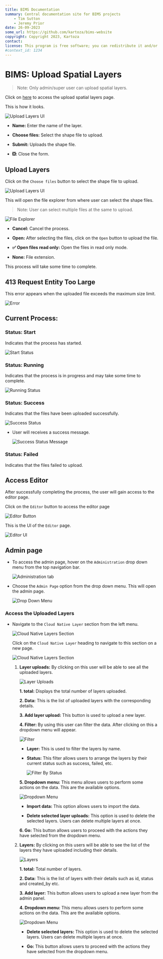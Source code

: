 ```yaml
---
title: BIMS Documentation
summary: Central documentation site for BIMS projects
    - Tim Sutton
    - Jeremy Prior
date: 26-09-2023
some_url: https://github.com/kartoza/bims-website
copyright: Copyright 2023, Kartoza
contact: 
license: This program is free software; you can redistribute it and/or modify it under the terms of the GNU Affero General Public License as published by the Free Software Foundation; either version 3 of the License, or (at your option) any later version.
#context_id: 1234
---
```


# BIMS: Upload Spatial Layers

>Note: Only admin/super user can upload spatial layers.

Click on [here](https://bims.site.com/upload-spatial-layer/) to access the upload spatial layers page.

This is how it looks.

![Upload Layers UI](./img/upload-spacial-layer-1.png)

* **Name:** Enter the name of the layer.

* **Choose files:** Select the shape file to upload.

* **Submit:** Uploads the shape file.

* **❎:** Close the form.


## Upload Layers

Click on the `Choose files` button to select the shape file to upload.

![Upload Layers UI](./img/upload-spacial-layer-4.png)

This will open the file explorer from where user can select the shape files.

> Note: User can select multiple files at the same to upload.

![File Explorer](./img/upload-spacial-layer-2.png)

* **Cancel:** Cancel the process.

* **Open:** After selecting the files, click on the `Open` button to upload the file.

* **✅ Open files read only:** Open the files in read only mode.

* **None:** File extension.

This process will take some time to complete.

## 413 Request Entity Too Large

This error appears when the uploaded file exceeds the maximum size limit.

![Error](./img/upload-spacial-layer-3.png)

## Current Process:

### Status: Start

Indicates that the process has started.

![Start Status](./img/upload-spacial-layer-7.png)


### Status: Running

Indicates that the process is in progress and may take some time to complete.

![Running Status](./img/upload-spacial-layer-5.png)

### Status: Success

Indicates that the files have been uploaded successfully.

![Success Status](./img/upload-spacial-layer-8.png)

* User will receives a success message.

    ![Success Status Message](./img/upload-spacial-layer-10.png)

### Status: Failed

Indicates that the files failed to upload.

## Access Editor

After successfully completing the process, the user will gain access to the editor page.

Click on the `Editor` button to access the editor page

![Editor Button](./img/upload-spacial-layer-9.png)

This is the UI of the `Editor` page.

![Editor UI](./img/upload-spacial-layer-11.png)

## Admin page 

* To access the admin page, hover on the `Administration` drop down menu from the top navigation bar.

    ![Administration tab](./img/upload-spacial-layer-12.png)

* Choose the `Admin Page` option from the drop down menu. This will open the admin page.

    ![Drop Down Menu](./img/upload-spacial-layer-13.png)

### Access the Uploaded Layers

* Navigate to the `Cloud Native Layer` section from the left menu.

    ![Cloud Native Layers Section](./img/upload-spacial-layer-15.png)

    Click on the `Cloud Native Layer` heading to navigate to this section on a new page. 

    ![Cloud Native Layers Section](./img/upload-spacial-layer-16.png)

    1. **Layer uploads:** By clicking on this user will be able to see all the uploaded layers.

        ![Layer Uploads](./img/upload-spacial-layer-17.png)

        **1. total:** Displays the total number of layers uploaded.

        **2. Data:** This is the list of uploaded layers with the corresponding details.

        **3. Add layer upload:** This button is used to upload a new layer.

        **4. Filter:** By using this user can filter the data. After clicking on this a dropdown menu will appear.

        ![Filter](./img/upload-spacial-layer-18.png)

        * **Layer:** This is used to filter the layers by name.

        * **Status:** This filter allows users to arrange the layers by their current status such as success, failed, etc.

            ![Filter By Status](./img/upload-spacial-layer-19.png)

        **5. Dropdown menu:** This menu allows users to perform some actions on the data. This are the available options.

        ![Dropdown Menu](./img/upload-spacial-layer-20.png)

        * **Import data:** This option allows users to import the data.

        * **Delete selected layer uploads:** This option is used to delete the selected layers. Users can delete multiple layers at once.

        **6. Go:** This button allows users to proceed with the actions they have selected from the dropdown menu.

    2. **Layers:** By clicking on this users will be able to see the list of the layers they have uploaded including their details.

        ![Layers](./img/upload-spacial-layer-21.png)

        **1. total:** Total number of layers.

        **2. Data:** This is the list of layers with their details such as id, status and created_by etc.

        **3. Add layer:** This button allows users to upload a new layer from the admin panel.

        **4. Dropdown menu:** This menu allows users to perform some actions on the data. This are the available options.

        ![Dropdown Menu](./img/upload-spacial-layer-22.png)

        * **Delete selected layers:** This option is used to delete the selected layers. Users can delete multiple layers at once.

        * **Go:** This button allows users to proceed with the actions they have selected from the dropdown menu.
